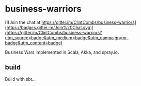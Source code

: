 # business-warriors

[![Join the chat at https://gitter.im/ClintCombs/business-warriors](https://badges.gitter.im/Join%20Chat.svg)](https://gitter.im/ClintCombs/business-warriors?utm_source=badge&utm_medium=badge&utm_campaign=pr-badge&utm_content=badge)

Business Wars implemented in Scala, Akka, and spray.io.

## build

Build with sbt...
